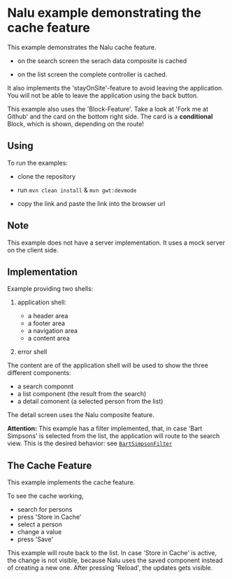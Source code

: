 # Nalu example demonstrating the cache feature
This example demonstrates the Nalu cache feature.

* on the search screen the serach data composite is cached

* on the list screen the complete controller is cached.

It also implements the 'stayOnSite'-feature to avoid leaving the application. You will not be able to leave the application using the back button.

This example also uses the 'Block-Feature'. Take a look at 'Fork me at Github' and the card on the bottom right side. The card is a **conditional** Block, which is shown, depending on the route!

## Using
To run the examples:

* clone the repository

* run `mvn clean install` & `mvn gwt:devmode`

* copy the link and paste the link into the browser url

## Note
This example does not have a server implementation. It uses a mock server on the client side.

## Implementation
Example providing two shells:

1. application shell:
      * a header area
      * a footer area
      * a navigation area
      * a content area

2. error shell

The content are of the application shell will be used to show the three different components:

* a search componnt
* a list component (the result from the search)
* a detail comonent (a selected person from the list)

The detail screen uses the Nalu composite feature.


**Attention:**
This example has a filter implemented, that, in case 'Bart Simpsons' is selected from the list, the application will route to the search view. This is the desired behavior: see [```BartSimpsonFilter```](https://github.com/NaluKit/nalu-examples/blob/master/NaluDominoCachedApplication/src/main/java/com/github/nalukit/example/nalu/simpleapplication/client/filters/BartSimpsonFilter.java)

## The Cache Feature
This example implements the cache feature.

To see the cache working,

* search for persons
* press 'Store in Cache'
* select a person
* change a value
* press 'Save'

This example will route back to the list. In case 'Store in Cache' is active, the change is not visible, because Nalu uses the saved component instead of creating a new one. After pressing 'Reload', the updates gets visible.
